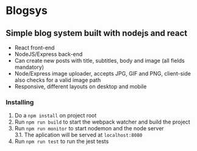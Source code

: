 # Blogsys
## Simple blog system built with nodejs and react

* React front-end
* NodeJS/Express back-end
* Can create new posts with title, subtitles, body and image (all fields mandatory)
* Node/Express image uploader, accepts JPG, GIF and PNG, client-side also checks for a valid image path
* Responsive, different layouts on desktop and mobile

### Installing
1. Do a `npm install` on project root
2. Run `npm run build` to start the webpack watcher and build the project
3. Run `npm run monitor` to start nodemon and the node server  
  3.1. The aplication will be served at `localhost:8080`
4. Run `npm run test` to run the jest tests
